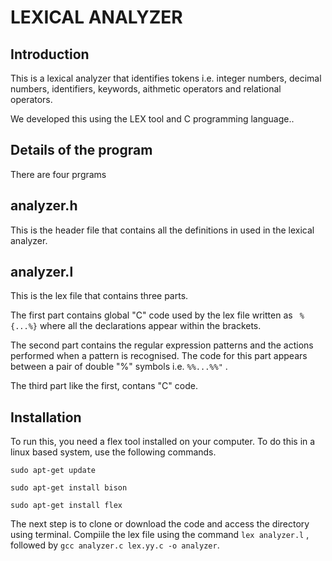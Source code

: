# LEXICAL ANALYZER

## Introduction

This is a lexical analyzer that identifies tokens i.e. integer numbers, decimal numbers, identifiers, keywords, aithmetic operators and relational operators. 

We developed this using the LEX tool and C programming language..

## Details of the program

There are four prgrams 

## analyzer.h

This is the header file that contains all the definitions in used in the lexical analyzer. 

## analyzer.l

This is the lex file that contains three parts.

The first part contains global "C" code used by the lex file written as ``` %{...%}``` where all the declarations appear within the brackets.

The second part contains the regular expression patterns and the actions performed when a pattern is recognised. The code for this part appears between a pair of double "%" symbols i.e. ```%%...%%"``` .

The third part like the first, contans "C" code.

## Installation

To run this, you need a flex tool installed on your computer. To do this in a linux based system, use the following commands.

```sudo apt-get update```

```sudo apt-get install bison```

```sudo apt-get install flex```

The next step is to clone or download the code and access the directory using terminal. Compiile the lex file using the command ```lex analyzer.l``` , followed by ```gcc analyzer.c lex.yy.c -o analyzer```.
